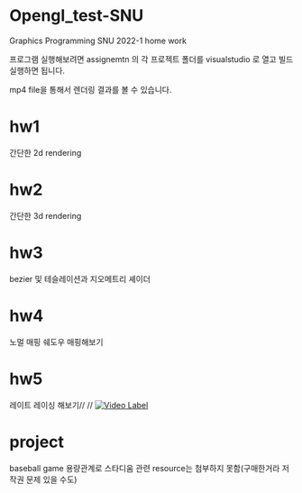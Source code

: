 # Opengl_test-SNU
Graphics Programming SNU 2022-1 home work

프로그램 실행해보려면 assignemtn 의 각 프로젝트 폴더를 
visualstudio 로 열고 빌드 실행하면 됩니다.

mp4 file을 통해서 렌더링 결과를 볼 수 있습니다.
# hw1
간단한 2d rendering

# hw2
간단한 3d rendering 

# hw3
bezier 및 테슬레이션과 지오메트리 셰이더 

# hw4 
노멀 매핑 쉐도우 매핑해보기

# hw5 
레이트 레이싱 해보기//
//
[![Video Label](http://img.youtube.com/vi/oZ4M4XAnx30/0.jpg)](https://youtu.be/oZ4M4XAnx30)


# project
baseball game 용량관계로 스타디움 관련 resource는 첨부하지 못함(구매한거라 저작권 문제 있을 수도)

